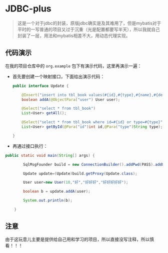 # JDBC-plus

> 这是一个对于jdbc的封装，原版jdbc确实是及其难用了，但是mybatis对于平时的一写普通的项目又过于沉重（光是配置都要写半天），所以我就自己封装了一层，用法和mybatis相差不大，用动态代理实现。

## 代码演示

在我的项目仓库中的 `org.example` 包下有演示代码，这里再演示一遍：

* 首先要创建一个映射接口，下面给出演示代码：

  ```java
  public interface Update {
  
      @Insert("insert into tbl_book values(#{id},#{type},#{name},#{description})")
      boolean addA(@ObjectPara("user") User user);
  
      @Select("select * from tbl_book")
      List<User> getAll();
  
      @Select("select * from tbl_book where id=#{id} or type=#{type}")
      List<User> getById(@Para("id")int id,@Para("type")String type);
  
  }
  ```

  

* 再通过接口执行：

```java
public static void main(String[] args) {

        SqlMsgFounder build = new ConnectionBuilder().addPwd(PASS).addURL(URL).addUser(USER).build();

        Update update=(Update)build.getProxy(Update.class);

        User user=new User(10,"好","好好好","好好好好好");

        boolean b = update.addA(user);

        System.out.println(b);

    }
```

## 注意

由于这玩意儿主要是提供给自己用和学习的项目，所以直接没写注释，所以慎看！！！